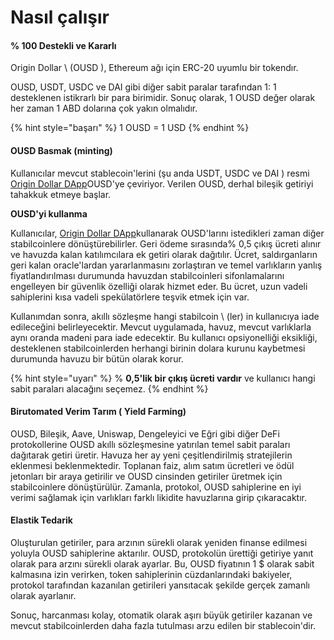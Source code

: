 # Nasıl çalışır

#### % 100 Destekli ve Kararlı

Origin Dollar \ (OUSD \), Ethereum ağı için ERC-20 uyumlu bir tokendır.

OUSD, USDT, USDC ve DAI gibi diğer sabit paralar tarafından 1: 1 desteklenen istikrarlı bir para birimidir. Sonuç olarak, 1 OUSD değer olarak her zaman 1 ABD dolarına çok yakın olmalıdır.

{% hint style="başarı" %}
1 OUSD = 1 USD
{% endhint %}

#### OUSD Basmak (minting)

Kullanıcılar mevcut stablecoin'lerini (şu anda USDT, USDC ve DAI \) resmi [Origin Dollar DApp](www.ousd.com)OUSD'ye çeviriyor. Verilen OUSD, derhal bileşik getiriyi tahakkuk etmeye başlar.

**OUSD'yi kullanma**

Kullanıcılar, [Origin Dollar DApp](www.ousd.com)kullanarak OUSD'larını istedikleri zaman diğer stabilcoinlere dönüştürebilirler. Geri ödeme sırasında% 0,5 çıkış ücreti alınır ve havuzda kalan katılımcılara ek getiri olarak dağıtılır. Ücret, saldırganların geri kalan oracle'lardan yararlanmasını zorlaştıran ve temel varlıkların yanlış fiyatlandırılması durumunda havuzdan stabilcoinleri sifonlamalarını engelleyen bir güvenlik özelliği olarak hizmet eder. Bu ücret, uzun vadeli sahiplerini kısa vadeli spekülatörlere teşvik etmek için var.

Kullanımdan sonra, akıllı sözleşme hangi stabilcoin \ (ler) in kullanıcıya iade edileceğini belirleyecektir. Mevcut uygulamada, havuz, mevcut varlıklarla aynı oranda madeni para iade edecektir. Bu kullanıcı opsiyonelliği eksikliği, desteklenen stabilcoinlerden herhangi birinin dolara kurunu kaybetmesi durumunda havuzu bir bütün olarak korur.

{% hint style="uyarı" %}
% **0,5'lik bir çıkış ücreti vardır** ve kullanıcı hangi sabit paraları alacağını seçemez.
{% endhint %}

#### Bir**utomated Verim Tarım ( Yield Farming)**

OUSD, Bileşik, Aave, Uniswap, Dengeleyici ve Eğri gibi diğer DeFi protokollerine OUSD akıllı sözleşmesine yatırılan temel sabit paraları dağıtarak getiri üretir. Havuza her ay yeni çeşitlendirilmiş stratejilerin eklenmesi beklenmektedir. Toplanan faiz, alım satım ücretleri ve ödül jetonları bir araya getirilir ve OUSD cinsinden getiriler üretmek için stabilcoinlere dönüştürülür. Zamanla, protokol, OUSD sahiplerine en iyi verimi sağlamak için varlıkları farklı likidite havuzlarına girip çıkaracaktır.

#### **Elastik Tedarik**

Oluşturulan getiriler, para arzının sürekli olarak yeniden finanse edilmesi yoluyla OUSD sahiplerine aktarılır. OUSD, protokolün ürettiği getiriye yanıt olarak para arzını sürekli olarak ayarlar. Bu, OUSD fiyatının 1 $ olarak sabit kalmasına izin verirken, token sahiplerinin cüzdanlarındaki bakiyeler, protokol tarafından kazanılan getirileri yansıtacak şekilde gerçek zamanlı olarak ayarlanır.

Sonuç, harcanması kolay, otomatik olarak aşırı büyük getiriler kazanan ve mevcut stabilcoinlerden daha fazla tutulması arzu edilen bir stablecoin'dir.

